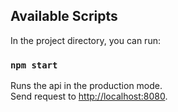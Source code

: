 ## Available Scripts

In the project directory, you can run:

### `npm start`

Runs the api in the production mode.<br>
Send request to [http://localhost:8080](http://localhost:8080).